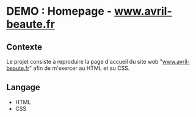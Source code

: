 # DEMO : Homepage - www.avril-beaute.fr

## Contexte
Le projet consiste à reproduire la page d'accueil du site web "www.avril-beaute.fr" afin de m'exercer au HTML et au CSS.

## Langage
- HTML
- CSS
